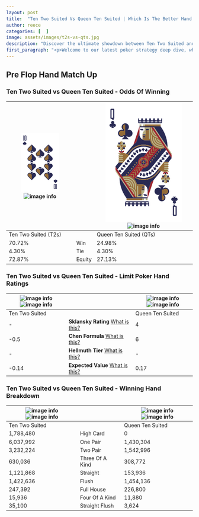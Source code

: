```yaml
---
layout: post
title:  "Ten Two Suited Vs Queen Ten Suited | Which Is The Better Hand In Poker? A Complete Guide"
author: reece
categories: [  ]
image: assets/images/t2s-vs-qts.jpg
description: "Discover the ultimate showdown between Ten Two Suited and Queen Ten Suited in poker! Uncover the odds, strategies, and scenarios where one hand triumphs over the other. Get ready to up your poker game with this thrilling analysis."
first_paragraph: "<p>Welcome to our latest poker strategy deep dive, where we're pitting two distinct hands against each other in a high-stakes showdown: Ten Two Suited vs Queen Ten Suited.</p><p>In the dynamic world of poker, every decision counts, and knowing which hand holds the upper hand is key to your success at the table.</p><p>In this article, we'll dissect these two hands, explore the scenarios where one dominates the other, and equip you with the knowledge to make strategic choices that can tip the odds in your favor.</p><p>Get ready to unravel the intriguing dynamics of these poker hands and elevate your game to new heights.</p>"
---
```




[comment]: # (sp0)

## Pre Flop Hand Match Up

<div class="table hand-ratings" markdown="1"> 



### Ten Two Suited vs Queen Ten Suited - Odds Of Winning


    
| ![image info](assets/images/hand1/t.png) ![image info](assets/images/hand1/2s.png) |  | ![image info](assets/images/hand2/q.png) ![image info](assets/images/hand2/ts.png) |
| -------- | -------- | -------- |
| Ten Two Suited (T2s) |  | Queen Ten Suited (QTs) |
| 70.72% | Win | 24.98% |
| 4.30% | Tie | 4.30% |
| 72.87% | Equity | 27.13% |




[comment]: # (sp1)



### Ten Two Suited vs Queen Ten Suited - Limit Poker Hand Ratings


    
| ![image info](https://www.riverpairs.com/assets/images/hand1/t.png) ![image info](https://www.riverpairs.com/assets/images/hand1/2s.png) |  | ![image info](https://www.riverpairs.com/assets/images/hand2/q.png) ![image info](https://www.riverpairs.com/assets/images/hand2/ts.png) |
| -------- | -------- | -------- |
| Ten Two Suited |  | Queen Ten Suited |
| - | **Sklansky Rating** [What is this?](/sklansky-rating-explained) | 4 |
| -0.5 | **Chen Formula** [What is this?](/chen-formula-explained) | 6 |
| - | **Hellmuth Tier** [What is this?](/Hellmuth-tier-explained) | - |
| -0.14 | **Expected Value** [What is this?](/expected-value-explained) | 0.17 |




[comment]: # (sp2)



### Ten Two Suited vs Queen Ten Suited - Winning Hand Breakdown


    
| ![image info](https://www.riverpairs.com/assets/images/hand1/t.png) ![image info](https://www.riverpairs.com/assets/images/hand1/2s.png) |  | ![image info](https://www.riverpairs.com/assets/images/hand2/q.png) ![image info](https://www.riverpairs.com/assets/images/hand2/ts.png) |
| -------- | -------- | -------- |
| Ten Two Suited |  | Queen Ten Suited |
| 1,788,480 | High Card | 0 |
| 6,037,992 | One Pair | 1,430,304 |
| 3,232,224 | Two Pair | 1,542,996 |
| 630,036 | Three Of A Kind | 308,772 |
| 1,121,868 | Straight | 153,936 |
| 1,422,636 | Flush | 1,454,136 |
| 247,392 | Full House | 226,800 |
| 15,936 | Four Of A Kind | 11,880 |
| 35,100 | Straight Flush | 3,624 |




[comment]: # (sp3)



</div>

[comment]: # (sp4)



[comment]: # (sp5)

